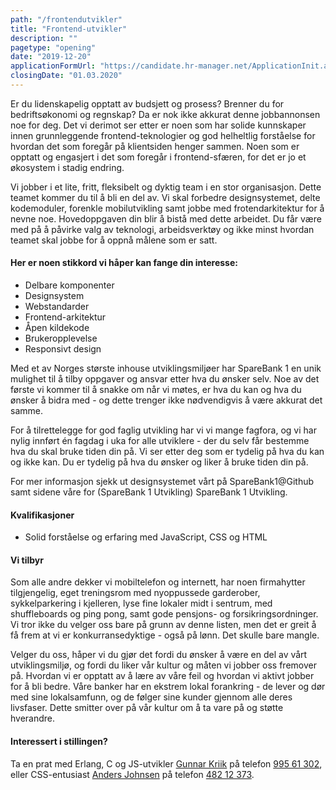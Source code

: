 ```yaml
---
path: "/frontendutvikler"
title: "Frontend-utvikler"
description: ""
pagetype: "opening"
date: "2019-12-20"
applicationFormUrl: "https://candidate.hr-manager.net/ApplicationInit.aspx?cid=1889&ProjectId=143853&DepartmentId=21119&MediaId=4654&SkipAdvertisement=False"
closingDate: "01.03.2020"
---
```


Er du lidenskapelig opptatt av budsjett og prosess? Brenner du for bedriftsøkonomi og regnskap? Da er nok ikke akkurat denne jobbannonsen noe for deg. Det vi derimot ser etter er noen som har solide kunnskaper innen grunnleggende frontend-teknologier og god helheltlig forståelse for hvordan det som foregår på klientsiden henger sammen. Noen som er opptatt og engasjert i det som foregår i frontend-sfæren, for det er jo et økosystem i stadig endring.

Vi jobber i et lite, fritt, fleksibelt og dyktig team i en stor organisasjon. Dette teamet kommer du til å bli en del av. Vi skal forbedre designsystemet, delte kodemoduler, forenkle mobilutvikling samt jobbe med frotendarkitektur for å nevne noe. Hovedoppgaven din blir å bistå med dette arbeidet. Du får være med på å påvirke valg av teknologi, arbeidsverktøy og ikke minst hvordan teamet skal jobbe for å oppnå målene som er satt.

#### Her er noen stikkord vi håper kan fange din interesse:
* Delbare komponenter
* Designsystem
* Webstandarder
* Frontend-arkitektur
* Åpen kildekode
* Brukeropplevelse
* Responsivt design

Med et av Norges største inhouse utviklingsmiljøer har SpareBank 1 en unik mulighet til å tilby oppgaver og ansvar etter hva du ønsker selv. Noe av det første vi kommer til å snakke om når vi møtes, er hva du kan og hva du ønsker å bidra med - og dette trenger ikke nødvendigvis å være akkurat det samme.

For å tilrettelegge for god faglig utvikling har vi vi mange fagfora, og vi har nylig innført én fagdag i uka for alle utviklere - der du selv får bestemme hva du skal bruke tiden din på. Vi ser etter deg som er tydelig på hva du kan og ikke kan. Du er tydelig på hva du ønsker og liker å bruke tiden din på.

For mer informasjon sjekk ut designsystemet vårt på SpareBank1@Github samt sidene våre for (SpareBank 1 Utvikling) SpareBank 1 Utvikling.

#### Kvalifikasjoner
* Solid forståelse og erfaring med JavaScript, CSS og HTML

#### Vi tilbyr

Som alle andre dekker vi mobiltelefon og internett, har noen firmahytter tilgjengelig, eget treningsrom med nyoppussede garderober, sykkelparkering i kjelleren, lyse fine lokaler midt i sentrum, med shuffleboards og ping pong, samt gode pensjons- og forsikringsordninger. Vi tror ikke du velger oss bare på grunn av denne listen, men det er greit å få frem at vi er konkurransedyktige - også på lønn. Det skulle bare mangle.

Velger du oss, håper vi du gjør det fordi du ønsker å være en del av vårt utviklingsmiljø, og fordi du liker vår kultur og måten vi jobber oss fremover på. Hvordan vi er opptatt av å lære av våre feil og hvordan vi aktivt jobber for å bli bedre. Våre banker har en ekstrem lokal forankring - de lever og dør med sine lokalsamfunn, og de følger sine kunder gjennom alle deres livsfaser. Dette smitter over på vår kultur om å ta vare på og støtte hverandre.

#### Interessert i stillingen?
Ta en prat med Erlang, C og JS-utvikler [Gunnar Kriik](mailto:gunnar.kriik@sparebank1.no) på telefon [995 61 302](tel:+4799561302), eller CSS-entusiast [Anders Johnsen](mailto:anders.johnsen@sparebank1.no) på telefon [482 12 373](tel:+48212373). 
